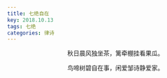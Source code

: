 ```yaml
---
title: 七绝自在
key: 2018.10.13
tags: 七绝
categories: 律诗
---
```


<p align="center">秋日晨风独坐茶，篱牵棚挂看果瓜。
</p>
<p align="center">鸟啼树碧自在事，闲爱邹诗静爱家。
</p>

